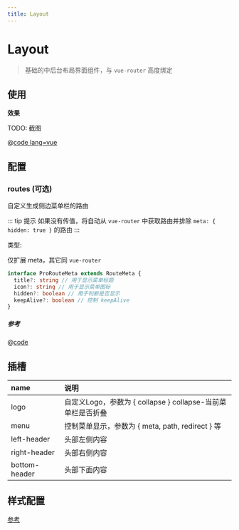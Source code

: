 ```yaml
---
title: Layout
---
```


# Layout

> 基础的中后台布局界面组件，与 `vue-router` 高度绑定

## 使用

**效果**

TODO: 截图

@[code lang=vue](@/example/src/layout/layout.vue)

## 配置

### routes (可选)

自定义生成侧边菜单栏的路由

::: tip 提示
如果没有传值，将自动从 `vue-router` 中获取路由并排除 `meta: { hidden: true }` 的路由
:::

类型: 

仅扩展 meta，其它同 `vue-router`

```ts
interface ProRouteMeta extends RouteMeta {
  title?: string // 用于显示菜单标题
  icon?: string // 用于显示菜单图标
  hidden?: boolean // 用于判断是否显示
  keepAlive?: boolean // 控制 keepAlive
}
```

##### 参考

@[code](@/example/src/router/index.ts)

## 插槽

| name | 说明 |
| :-- | :-- |
| logo | 自定义Logo，参数为 { collapse } collapse-当前菜单栏是否折叠 |
| menu | 控制菜单显示，参数为 { meta, path, redirect } 等 |
| left-header | 头部左侧内容 |
| right-header | 头部右侧内容 |
| bottom-header | 头部下面内容 |

## 样式配置

[参考](../guide/theme#提供配置的参数)
